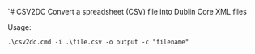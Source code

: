 `# CSV2DC
Convert a spreadsheet (CSV) file into Dublin Core XML files

Usage:

`.\csv2dc.cmd -i .\file.csv -o output -c "filename"`
